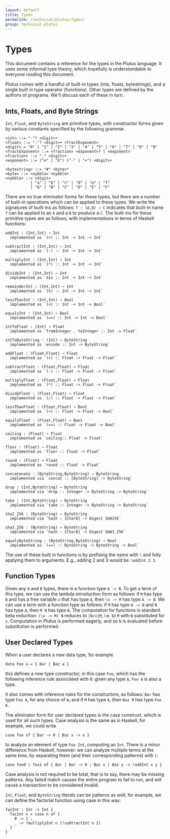 ```yaml
---
layout: default
title: Types
permalink: /technical/plutus/types/
group: technical-plutus
---
```

[//]: # (Reviewed at e74b95fd7e04b43c03198dbed0f8599d53df5235)

# Types

This document contains a reference for the types in the Plutus language. It uses some informal type theory, which hopefully is understandable to everyone reading this document.

Plutus comes with a handful of built-in types (ints, floats, bytestrings),
and a single built in type operator (functions). Other types are defined by the
authors of programs. We'll discuss each of these in turn.

## Ints, Floats, and Byte Strings

`Int`, `Float`, and `ByteString` are primitive types, with constructor forms
given by various constants specified by the following grammar.

~~~
<int> ::= "-"? <digit>+
<float> ::= "-"? <digit>+ <fractExponent>
<digit> = "0" | "1" | "2" | "3" | "4" | "5" | "6" | "7" | "8" | "9"
<fractExponent> ::= <fraction> <exponent>? | <exponent>
<fraction> ::= "." <digit>+
<exponent> ::= ("e" | "E") ("-" | "+") <digit>+

<bytestring> ::= "#" <byte>*
<byte> ::= <nybble> <nybble>
<nybble> ::= <digit>
           | "a" | "b" | "c" | "d" | "e" | "f"
           | "A" | "B" | "C" | "D" | "E" | "F"
~~~

There are no true eliminator forms for these types, but there are a number of
built-in operations which can be applied to these types. We write the signatures of built-ins as follows: `f : (A,B) ⇀ C` indicates that built-in name `f` can be applied to an `A` and a `B` to produce a `C`. The built-ins for these primitive types are as follows, with implementations in terms of Haskell functions:

~~~
addInt : (Int,Int) ⇀ Int
  implemented as `(+) :: Int -> Int -> Int`

subtractInt : (Int,Int) ⇀ Int
  implemented as `(-) :: Int -> Int -> Int`

multiplyInt : (Int,Int) ⇀ Int
  implemented as `(*) :: Int -> Int -> Int`

divideInt : (Int,Int) ⇀ Int
  implemented as `div :: Int -> Int -> Int`

remainderInt : (Int,Int) ⇀ Int
  implemented as `(%) :: Int -> Int -> Int`

lessThanInt : (Int,Int) ⇀ Bool
  implemented as `(<) :: Int -> Int -> Bool`

equalsInt : (Int,Int) ⇀ Bool
  implemented as `(==) :: Int -> Int -> Bool`

intToFloat : (Int) ⇀ Float
  implemented as `fromInteger . toInteger :: Int -> Float`

intToByteString : (Int) ⇀ ByteString
  implemented as `encode :: Int -> ByteString`

addFloat : (Float,Float) ⇀ Float
  implemented as `(+) :: Float -> Float -> Float`

subtractFloat : (Float,Float) ⇀ Float
  implemented as `(-) :: Float -> Float -> Float`

multiplyFloat : (Float,Float) ⇀ Float
  implemented as `(*) :: Float -> Float -> Float`

divideFloat : (Float,Float) ⇀ Float
  implemented as `(/) :: Float -> Float -> Float`

lessThanFloat : (Float,Float) ⇀ Bool
  implemented as `(<) :: Float -> Float -> Bool`

equalsFloat : (Float,Float) ⇀ Bool
  implemented as `(==) :: Float -> Float -> Bool`

ceiling : (Float) ⇀ Float
  implemented as `ceiling:: Float -> Float`

floor : (Float) ⇀ Float
  implemented as `floor :: Float -> Float`

round : (Float) ⇀ Float
  implemented as `round :: Float -> Float`

concatenate : (ByteString,ByteString) ⇀ ByteString
  implemented via `concat :: [ByteString] -> ByteString`

drop : (Int,ByteString) ⇀ ByteString
  implemented via `drop :: Integer -> ByteString -> ByteString`

take : (Int,ByteString) ⇀ ByteString
  implemented via `take :: Integer -> ByteString -> ByteString`

sha2_256 : (ByteString) ⇀ ByteString
  implemented via `hash : [Char8] -> Digest SHA256`

sha3_256 : (ByteString) ⇀ ByteString
  implemented via `hash : [Char8] -> Digest SHA3_256`

equalsByteString : (ByteString,ByteString) ⇀ Bool
  implemented as `(==) :: ByteString -> ByteString -> Bool`
~~~

The use of these built in functions is by prefixing the name with `!` and fully
applying them to arguments. E.g., adding 2 and 3 would be `!addInt 2 3`.

## Function Types

Given any `A` and `B` types, there is a function type `A -> B`. To get a term
of this type, we can use the lambda introduction form as follows: if `M` has
type `B` and has a free variable `x` that has type `A`, then `\x -> M` has type
`A -> B`. We can use a term with a function type as follows: if `M` has type
`A -> B` and `N` has type `A`, then `M N` has type `B`. The computation for
functions is standard beta reduction: `(\x -> M) N` reduces to `[N/x]M`, i.e.
to `M` with `N` substituted for `x`. Computation in Plutus is performed eagerly, and so `N` is evaluated before substitution is performed.

## User Declared Types

When a user declares a new data type, for example

~~~
data Foo a = { Bar | Baz a }
~~~

this defines a new type constructor, in this case `Foo`, which has the following inference rule associated with it: given any type `A`, `Foo A` is also a type.

It also comes with inference rules for the constructors, as follows: `Bar` has
type `Foo A`, for any choice of `A`; and if `M` has type `A`, then `Baz M` has
type `Foo A`.

The eliminator form for user declared types is the case construct, which is used for all such types. Case analysis is the same as in Haskell, for example, we could write

~~~
case foo of { Bar -> 0 | Baz x -> x }
~~~

to analyze an element of type `Foo Int`, computing an `Int`. There is a minor
difference from Haskell, however: we can analyze multiple terms at the
same time, by separating them (and their corresponding patterns) with `|`:

~~~
case foo0 | foo1 of { Bar | Bar -> 0 ; Baz x | Baz y -> !addInt x y }
~~~

Case analysis is not required to be total, that is to say, there may be missing
patterns. Any failed match causes the entire program to fail to run, and will
cause a transaction to be considered invalid.

`Int`, `Float`, and `ByteString` literals can be patterns as well; for example, we can define the factorial function using case in this way:

~~~
facInt : Int -> Int {
  facInt n = case n of {
    0 -> 1 ;
    _ -> !multiplyInt n (!subtractInt n 1)
  }
}
~~~
